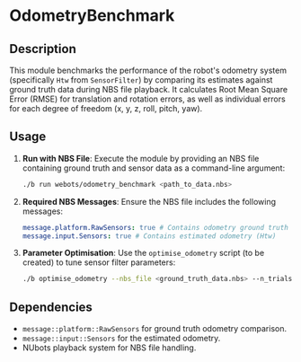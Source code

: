 # OdometryBenchmark

## Description

This module benchmarks the performance of the robot's odometry system (specifically `Htw` from `SensorFilter`) by comparing its estimates against ground truth data during NBS file playback. It calculates Root Mean Square Error (RMSE) for translation and rotation errors, as well as individual errors for each degree of freedom (x, y, z, roll, pitch, yaw).

## Usage

1.  **Run with NBS File**:
    Execute the module by providing an NBS file containing ground truth and sensor data as a command-line argument:
    ```bash
    ./b run webots/odometry_benchmark <path_to_data.nbs>
    ```
2.  **Required NBS Messages**:
    Ensure the NBS file includes the following messages:
    ```yaml
    message.platform.RawSensors: true # Contains odometry ground truth (Htw)
    message.input.Sensors: true # Contains estimated odometry (Htw)
    ```
3.  **Parameter Optimisation**:
    Use the `optimise_odometry` script (to be created) to tune sensor filter parameters:
    ```bash
    ./b optimise_odometry --nbs_file <ground_truth_data.nbs> --n_trials 500 --hostname webots
    ```

## Dependencies

-   `message::platform::RawSensors` for ground truth odometry comparison.
-   `message::input::Sensors` for the estimated odometry.
-   NUbots playback system for NBS file handling.
